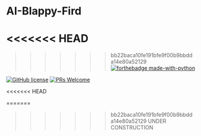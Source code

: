 # AI-Blappy-Fird
<<<<<<< HEAD
=======

>>>>>>> bb22baca10fe191bfe9f00b9bbdda14e80a52129
[![forthebadge made-with-python](https://ForTheBadge.com/images/badges/made-with-python.svg)](https://www.python.org/)

[![GitHub license](https://img.shields.io/badge/License-MIT-brightgreen.svg?style=flat-square)](https://github.com/VivekPa/AIAlpha/blob/master/LICENSE) [![PRs Welcome](https://img.shields.io/badge/PRs-welcome-brightgreen.svg?style=flat-square)](http://makeapullrequest.com)

<<<<<<< HEAD

=======
>>>>>>> bb22baca10fe191bfe9f00b9bbdda14e80a52129
UNDER CONSTRUCTION
